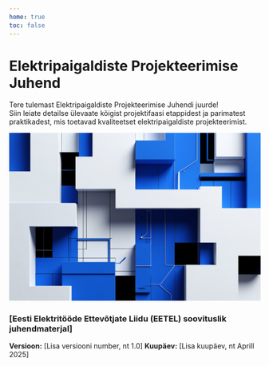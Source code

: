 ```yaml
---
home: true
toc: false
---
```


# Elektripaigaldiste Projekteerimise Juhend

Tere tulemast Elektripaigaldiste Projekteerimise Juhendi juurde!  
Siin leiate detailse ülevaate kõigist projektifaasi etappidest ja parimatest praktikadest, mis toetavad kvaliteetset elektripaigaldiste projekteerimist.

![Juhendi ülevaade](_assets/media/overview.png)


### [Eesti Elektritööde Ettevõtjate Liidu (EETEL) soovituslik juhendmaterjal]


**Versioon:** [Lisa versiooni number, nt 1.0]
**Kuupäev:** [Lisa kuupäev, nt Aprill 2025]
